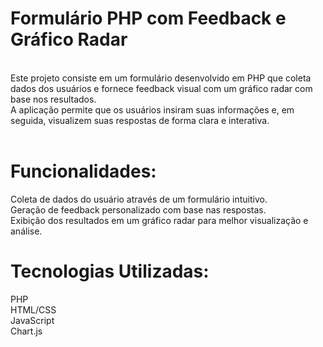 # Formulário PHP com Feedback e Gráfico Radar
<br>
Este projeto consiste em um formulário desenvolvido em PHP que coleta dados dos usuários e fornece feedback visual com um gráfico radar com base nos resultados.<br> 
A aplicação permite que os usuários insiram suas informações e, em seguida, visualizem suas respostas de forma clara e interativa. <br> <br>

# Funcionalidades: <br>
Coleta de dados do usuário através de um formulário intuitivo. <br>
Geração de feedback personalizado com base nas respostas. <br>
Exibição dos resultados em um gráfico radar para melhor visualização e análise. <br>

# Tecnologias Utilizadas: <br>
PHP <br>
HTML/CSS <br>
JavaScript <br>
Chart.js <br>
